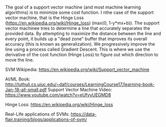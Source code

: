 The goal of a support vector machine (and most machine learning algorithms) is to minimize some cost function. I nthe case of the support vector machine, that is the Hinge Loss (https://en.wikipedia.org/wiki/Hinge_loss) (max(0, 1-y\*mx+b)). The support vector machinee tries to determine a line that accurately separates the provided data. By attempting to maximize the distance between the line and every point, it builds up a "dead zone" buffer that improves its overall accuracy (this is known as generalization). We progressively improve the line using a process called Gradient Descent. This is where we use the derivative of the cost function (Hinge Loss) to figure out which direction to move the line.

SVM Wikipedia: https://en.wikipedia.org/wiki/Support_vector_machine

AI/ML Book: http://luthuli.cs.uiuc.edu/~daf/courses/LearningCourse17/learning-book-Jan-18-all-small.pdf
Support Vector Machine Video: https://www.youtube.com/watch?v=eUfvyUEGMD8

Hinge Loss: https://en.wikipedia.org/wiki/Hinge_loss

Real-Life applications of SVMs: https://data-flair.training/blogs/applications-of-svm/
